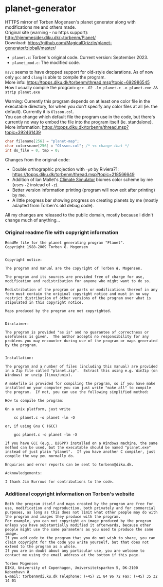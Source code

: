 # planet-generator
HTTPS mirror of Torben Mogensen's planet generator along with modifications me and others made.  
Original site (warning - no https support): http://hjemmesider.diku.dk/~torbenm/Planet/  
Download: https://github.com/MagicalDrizzle/planet-generator/zipball/master/  
- `planet.c`: Torben's original code. Current version: September 2023.  
- `planet_mod.c`: The modified code.

`msvc` seems to have dropped support for old-style declarations. As of now only `gcc` and `clang` is able to compile the program.  
More info: https://topps.diku.dk/torbenm/thread.msp?topic=692986545  
How I usually compile the program: `gcc -O2 -lm planet.c -o planet.exe && strip planet.exe`  

Warning: Currently this program depends on at least one color file in the executable directory, for when you don't specify any color files at all (ie. the default). Currently it is `Olsson.col`.  
You can change which default file the program use in the code, but there's currently no way to embed the file into the program itself (ie. standalone).  
More information: https://topps.diku.dk/torbenm/thread.msp?topic=392461439  
```c
char filename[256] = "planet-map";
char colorsname[256] = "Olsson.col"; /* << change that */
int do_file = 0, tmp = 0;
```
Changes from the original code:
- Double orthographic projection with `-pO` by Riviera71: https://topps.diku.dk/torbenm/thread.msp?topic=218566649
- Addition of Ian Mallet's [Climate Simulator](https://space.geometrian.com/calcs/climate-sim.php) biomes color scheme by me (uses `-Z` instead of `-z`).
- Better version information printing (program will now exit after printing) by me.
- A little progress bar showing progress on creating planets by me (mostly adapted from Torben's old debug code).

All my changes are released to the public domain, mostly because I didn't change much of anything...  
### Original readme file with copyright information
```
ReadMe file for the planet generating program "Planet".
Copyright 1988-2009 Torben Æ. Mogensen


Copyright notice:

The program and manual are the copyright of Torben Æ. Mogensen.

The program and its sources are provided free of charge for use,
modification and redistribution for anyone who might want to do so.

Redistribution of the program or parts or modifications thereof in any
form must contain the original copyright notice and must in no way
restrict distribution of other versions of the program over what is
stipulated in this copyright notice.

Maps produced by the program are not copyrighted.


Disclaimer:

The program is provided "as is" and no guarantee of correctness or
usefulness is given.  The author accepts no responsibility for any
problems you may encounter during use of the program or maps generated
by the program.


Installation:

The program and a number of files (including this manual) are provided
in a Zip file called "planet.zip".  Extract this using e.g. WinZip (on
Windows) or unzip (linux/unix).

A makefile is provided for compiling the program, so if you have make
installed on your computer you can just write "make all" to compile
the program.  If not, you can use the following simplified method:

How to compile the program:

On a unix platform, just write

	cc planet.c -o planet -lm -O

or, if using Gnu C (GCC)

	gcc planet.c -o planet -lm -O

If you have GCC (e.g., DJGPP) installed on a Windows machine, the same
method can be used, but the executable should be named "planet.exe"
instead of just plain "planet".  If you have another C compiler, just
compile the way you normally do.

Enquiries and error reports can be sent to torbenm@diku.dk.

Acknowledgements:

I thank Jim Burrows for contributions to the code.
```
### Additional copyright information on Torben's website
```
Both the program itself and maps created by the program are free for use, modification and reproduction, both privately and for commercial purposes, as long as this does not limit what other people may do with the program and images they produce with the program.  
For example, you can not copyright an image produced by the program unless you have substantially modified it afterwards, because other people might use the same parameters as you used to produce the same image.  
If you add code to the program that you do not wish to share, you can claim copyright for the code you write yourself, but that does not extend to the program as a whole.  
If you are in doubt about any particular use, you are welcome to contact me using the email address at the bottom if this page.  

Torben Mogensen  
DIKU, University of Copenhagen, Universitetsparken 5, DK-2100 København Ø  
E-mail: torbenm@di.ku.dk Telephone: (+45) 21 84 96 72 Fax: (+45) 35 32 14 01
```
